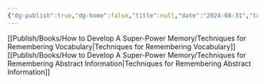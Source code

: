 ```yaml
---
{"dg-publish":true,"dg-home":false,"title":null,"date":"2024-08-31","tags":["#books","#memory","#How_to_Develop_A_Super_Power_Memory"],"Chương":"Chương14","permalink":"/publish/books/how-to-develop-a-super-power-memory/chapter-14-remembering-foreign-language-vocabulary/","dgPassFrontmatter":true,"noteIcon":"","updated":"2025-01-30T14:25:45.074+07:00"}
---
```


[[Publish/Books/How to Develop A Super-Power Memory/Techniques for Remembering Vocabulary\|Techniques for Remembering Vocabulary]]
[[Publish/Books/How to Develop A Super-Power Memory/Techniques for Remembering Abstract Information\|Techniques for Remembering Abstract Information]]